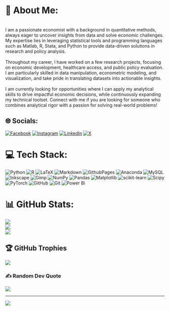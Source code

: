 # 💫 About Me:
<br>I am a passionate economist with a background in quantitative methods, always eager to uncover insights from data and solve economic challenges. My expertise lies in leveraging statistical tools and programming languages ​​such as Matlab, R, Stata, and Python to provide data-driven solutions in research and policy analysis.<br><br>Throughout my career, I have worked on a few research projects, focusing on economic development, healthcare access, and public policy evaluation. I am particularly skilled in data manipulation, econometric modeling, and visualization, and take pride in translating datasets into actionable insights.<br><br>I am currently looking for opportunities where I can apply my analytical skills to drive impactful economic decisions, while continuously expanding my technical toolset. Connect with me if you are looking for someone who combines analytical rigor with a passion for solving real-world problems!


## 🌐 Socials:
[![Facebook](https://img.shields.io/badge/Facebook-%231877F2.svg?logo=Facebook&logoColor=white)](https://facebook.com/https://www.facebook.com/profile.php?id=61552447178203&sk=about) [![Instagram](https://img.shields.io/badge/Instagram-%23E4405F.svg?logo=Instagram&logoColor=white)](https://instagram.com/jhonroly3) [![LinkedIn](https://img.shields.io/badge/LinkedIn-%230077B5.svg?logo=linkedin&logoColor=white)](https://linkedin.com/in/https://www.linkedin.com/in/jhon-roly-ordo%C3%B1ez-leon-64a0a7213?lipi=urn%3Ali%3Apage%3Ad_flagship3_profile_view_base_contact_details%3BsUUWFrsMT%2FS%2FBFA5IbfTPA%3D%3D) [![X](https://img.shields.io/badge/X-black.svg?logo=X&logoColor=white)](https://x.com/https://x.com/JhonRoly5) 

# 💻 Tech Stack:
![Python](https://img.shields.io/badge/python-3670A0?style=for-the-badge&logo=python&logoColor=ffdd54) ![R](https://img.shields.io/badge/r-%23276DC3.svg?style=for-the-badge&logo=r&logoColor=white) ![LaTeX](https://img.shields.io/badge/latex-%23008080.svg?style=for-the-badge&logo=latex&logoColor=white) ![Markdown](https://img.shields.io/badge/markdown-%23000000.svg?style=for-the-badge&logo=markdown&logoColor=white) ![GithubPages](https://img.shields.io/badge/github%20pages-121013?style=for-the-badge&logo=github&logoColor=white) ![Anaconda](https://img.shields.io/badge/Anaconda-%2344A833.svg?style=for-the-badge&logo=anaconda&logoColor=white) ![MySQL](https://img.shields.io/badge/mysql-4479A1.svg?style=for-the-badge&logo=mysql&logoColor=white) ![Inkscape](https://img.shields.io/badge/Inkscape-e0e0e0?style=for-the-badge&logo=inkscape&logoColor=080A13) ![Gimp](https://img.shields.io/badge/Gimp-657D8B?style=for-the-badge&logo=gimp&logoColor=FFFFFF) ![NumPy](https://img.shields.io/badge/numpy-%23013243.svg?style=for-the-badge&logo=numpy&logoColor=white) ![Pandas](https://img.shields.io/badge/pandas-%23150458.svg?style=for-the-badge&logo=pandas&logoColor=white) ![Matplotlib](https://img.shields.io/badge/Matplotlib-%23ffffff.svg?style=for-the-badge&logo=Matplotlib&logoColor=black) ![scikit-learn](https://img.shields.io/badge/scikit--learn-%23F7931E.svg?style=for-the-badge&logo=scikit-learn&logoColor=white) ![Scipy](https://img.shields.io/badge/SciPy-%230C55A5.svg?style=for-the-badge&logo=scipy&logoColor=%white) ![PyTorch](https://img.shields.io/badge/PyTorch-%23EE4C2C.svg?style=for-the-badge&logo=PyTorch&logoColor=white) ![GitHub](https://img.shields.io/badge/github-%23121011.svg?style=for-the-badge&logo=github&logoColor=white) ![Git](https://img.shields.io/badge/git-%23F05033.svg?style=for-the-badge&logo=git&logoColor=white) ![Power Bi](https://img.shields.io/badge/power_bi-F2C811?style=for-the-badge&logo=powerbi&logoColor=black)
# 📊 GitHub Stats:
![](https://github-readme-stats.vercel.app/api?username=jhonrolyol&theme=github_dark&hide_border=false&include_all_commits=false&count_private=false)<br/>
![](https://github-readme-streak-stats.herokuapp.com/?user=jhonrolyol&theme=github_dark&hide_border=false)<br/>
![](https://github-readme-stats.vercel.app/api/top-langs/?username=jhonrolyol&theme=github_dark&hide_border=false&include_all_commits=false&count_private=false&layout=compact)

## 🏆 GitHub Trophies
![](https://github-profile-trophy.vercel.app/?username=jhonrolyol&theme=github_dark&no-frame=false&no-bg=true&margin-w=4)

### ✍️ Random Dev Quote
![](https://quotes-github-readme.vercel.app/api?type=horizontal&theme=dark)

---
[![](https://visitcount.itsvg.in/api?id=jhonrolyol&icon=0&color=0)](https://visitcount.itsvg.in)

<!-- Proudly created with GPRM ( https://gprm.itsvg.in ) -->

